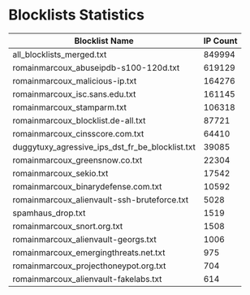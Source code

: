 # Blocklists Statistics
| Blocklist Name | IP Count |
|----|----|
| all_blocklists_merged.txt | 849994 |
| romainmarcoux_abuseipdb-s100-120d.txt | 619129 |
| romainmarcoux_malicious-ip.txt | 164276 |
| romainmarcoux_isc.sans.edu.txt | 161145 |
| romainmarcoux_stamparm.txt | 106318 |
| romainmarcoux_blocklist.de-all.txt | 87721 |
| romainmarcoux_cinsscore.com.txt | 64410 |
| duggytuxy_agressive_ips_dst_fr_be_blocklist.txt | 39085 |
| romainmarcoux_greensnow.co.txt | 22304 |
| romainmarcoux_sekio.txt | 17542 |
| romainmarcoux_binarydefense.com.txt | 10592 |
| romainmarcoux_alienvault-ssh-bruteforce.txt | 5028 |
| spamhaus_drop.txt | 1519 |
| romainmarcoux_snort.org.txt | 1508 |
| romainmarcoux_alienvault-georgs.txt | 1006 |
| romainmarcoux_emergingthreats.net.txt | 975 |
| romainmarcoux_projecthoneypot.org.txt | 704 |
| romainmarcoux_alienvault-fakelabs.txt | 614 |
